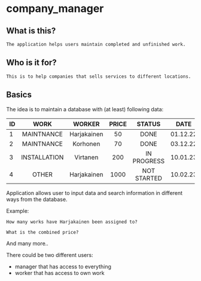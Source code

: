 # company_manager

## What is this?

    The application helps users maintain completed and unfinished work.

## Who is it for?

    This is to help companies that sells services to different locations.

## Basics

The idea is to maintain a database with (at least) following data:

| ID        | WORK          | WORKER         | PRICE        | STATUS       | DATE     | COSTUMER     |
| --------- |:-------------:| :-------------:| :-----------:| :-----------:| :-------:| :-----------:|
| 1         | MAINTNANCE    | Harjakainen    | 50           | DONE         | 01.12.22 | Suominen     |
| 2         | MAINTNANCE    | Korhonen       | 70           | DONE         | 03.12.22 | Hollola      |
| 3         | INSTALLATION  | Virtanen       | 200          | IN PROGRESS  | 10.01.23 | Attila       |
| 4         | OTHER         | Harjakainen    | 1000         | NOT STARTED  | 10.02.23 | Kummajainen  |

Application allows user to input data and search information in different ways from the database.

Example:

    How many works have Harjakainen been assigned to?
    
    What is the combined price?

And many more..

There could be two different users:
- manager that has access to everything
- worker that has  access to own work
